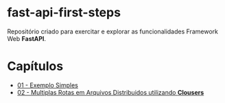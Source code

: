 # fast-api-first-steps

Repositório criado para exercitar e explorar as funcionalidades Framework Web __FastAPI__.


# Capítulos

- [01 - Exemplo Simples](rotas_arquivo_unico) 
- [02 - Multiplas Rotas em Arquivos Distribuidos utilizando __Clousers__](rotas_em_multiplos_arquivos)
